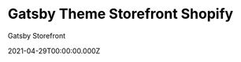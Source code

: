 ---
title: Gatsby Theme Storefront Shopify
github: https://github.com/GatsbyStorefront/gatsby-theme-storefront-shopify
demo: https://gatsbystorefront.com/
license: MPL-2.0
author: Gatsby Storefront
author_link: ''
author_twitter: ''
author_github: GatsbyStorefront
date: 2021-04-29T00:00:00.000Z
ssg:
  - Gatsby
cms: null
css: null
archetype:
  - Ecommerce
services: null
hosting:
  - Netlify
  - Vercel
description: Create a Shopify store with Gatsby JS
stale: false
disabled: false
disabled_reason: ''
draft: false
---